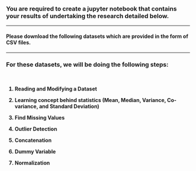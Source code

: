 ### You are required to create a jupyter notebook that contains your results of undertaking the research detailed below.

<hr>

#### <b>Please download the following datasets which are provided in the form of CSV files.</b>

<hr>

### For these datasets, we will be doing the following steps:
<br>

<b>

1. Reading and Modifying a Dataset

2. Learning concept behind statistics (Mean, Median, Variance, Co-variance, and Standard Deviation)

3. Find Missing Values 

4. Outlier Detection 

5. Concatenation 

6. Dummy Variable 

7. Normalization
</b>